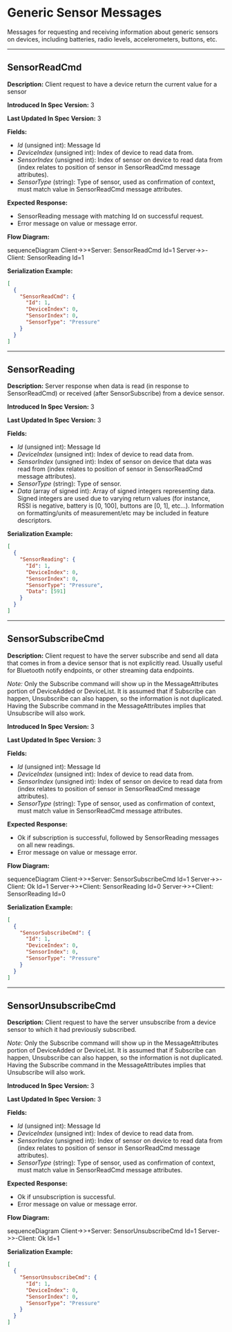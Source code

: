 # Generic Sensor Messages

Messages for requesting and receiving information about generic
sensors on devices, including batteries, radio levels, accelerometers,
buttons, etc.

---
## SensorReadCmd

**Description:** Client request to have a device return the current value for a sensor

**Introduced In Spec Version:** 3

**Last Updated In Spec Version:** 3

**Fields:**

* _Id_ (unsigned int): Message Id
* _DeviceIndex_ (unsigned int): Index of device to read data from.
* _SensorIndex_ (unsigned int): Index of sensor on device to read data from (index relates to
  position of sensor in SensorReadCmd message attributes).
* _SensorType_ (string): Type of sensor, used as confirmation of context, must match value in
  SensorReadCmd message attributes.

**Expected Response:**

* SensorReading message with matching Id on successful request.
* Error message on value or message error.

**Flow Diagram:**

<mermaid>
sequenceDiagram
    Client->>+Server: SensorReadCmd Id=1
    Server->>-Client: SensorReading Id=1
</mermaid>

**Serialization Example:**

```json
[
  {
    "SensorReadCmd": {
      "Id": 1,
      "DeviceIndex": 0,
      "SensorIndex": 0,
      "SensorType": "Pressure"
    }
  }
]
```

---
## SensorReading

**Description:** Server response when data is read (in response to SensorReadCmd) or received (after
SensorSubscribe) from a device sensor.

**Introduced In Spec Version:** 3

**Last Updated In Spec Version:** 3

**Fields:**

* _Id_ (unsigned int): Message Id
* _DeviceIndex_ (unsigned int): Index of device to read data from.
* _SensorIndex_ (unsigned int): Index of sensor on device that data was read from (index relates to
  position of sensor in SensorReadCmd message attributes).
* _SensorType_ (string): Type of sensor.
* _Data_ (array of signed int): Array of signed integers representing data. Signed integers are used
  due to varying return values (for instance, RSSI is negative, battery is [0, 100], buttons are [0,
  1], etc...). Information on formatting/units of measurement/etc may be included in feature
  descriptors.

**Serialization Example:**

```json
[
  {
    "SensorReading": {
      "Id": 1,
      "DeviceIndex": 0,
      "SensorIndex": 0,
      "SensorType": "Pressure",
      "Data": [591]
    }
  }
]
```

---
## SensorSubscribeCmd

**Description:** Client request to have the server subscribe and send all data that comes in from a
device sensor that is not explicitly read. Usually useful for Bluetooth notify endpoints, or other
streaming data endpoints.

*Note:* Only the Subscribe command will show up in the MessageAttributes portion of DeviceAdded or DeviceList. It is assumed that if Subscribe can happen, Unsubscribe can also happen, so the information is not duplicated. Having the Subscribe command in the MessageAttributes implies that Unsubscribe will also work.

**Introduced In Spec Version:** 3

**Last Updated In Spec Version:** 3

**Fields:**

* _Id_ (unsigned int): Message Id
* _DeviceIndex_ (unsigned int): Index of device to read data from.
* _SensorIndex_ (unsigned int): Index of sensor on device to read data from (index relates to
  position of sensor in SensorReadCmd message attributes).
* _SensorType_ (string): Type of sensor, used as confirmation of context, must match value in
  SensorReadCmd message attributes.

**Expected Response:**

* Ok if subscription is successful, followed by SensorReading messages on all new readings.
* Error message on value or message error.

**Flow Diagram:**

<mermaid>
sequenceDiagram
    Client->>+Server: SensorSubscribeCmd Id=1
    Server->>-Client: Ok Id=1
    Server->>+Client: SensorReading Id=0
    Server->>+Client: SensorReading Id=0
</mermaid>

**Serialization Example:**

```json
[
  {
    "SensorSubscribeCmd": {
      "Id": 1,
      "DeviceIndex": 0,
      "SensorIndex": 0,
      "SensorType": "Pressure"
    }
  }
]
```

---
## SensorUnsubscribeCmd

**Description:** Client request to have the server unsubscribe from a device sensor to which it had
previously subscribed.

*Note:* Only the Subscribe command will show up in the MessageAttributes portion of DeviceAdded or DeviceList. It is assumed that if Subscribe can happen, Unsubscribe can also happen, so the information is not duplicated. Having the Subscribe command in the MessageAttributes implies that Unsubscribe will also work.

**Introduced In Spec Version:** 3

**Last Updated In Spec Version:** 3

**Fields:**

* _Id_ (unsigned int): Message Id
* _DeviceIndex_ (unsigned int): Index of device to read data from.
* _SensorIndex_ (unsigned int): Index of sensor on device to read data from (index relates to
  position of sensor in SensorReadCmd message attributes).
* _SensorType_ (string): Type of sensor, used as confirmation of context, must match value in
  SensorReadCmd message attributes.

**Expected Response:**

* Ok if unsubscription is successful.
* Error message on value or message error.

**Flow Diagram:**

<mermaid>
sequenceDiagram
    Client->>+Server: SensorUnsubscribeCmd Id=1
    Server->>-Client: Ok Id=1
</mermaid>

**Serialization Example:**

```json
[
  {
    "SensorUnsubscribeCmd": {
      "Id": 1,
      "DeviceIndex": 0,
      "SensorIndex": 0,
      "SensorType": "Pressure"
    }
  }
]
```

